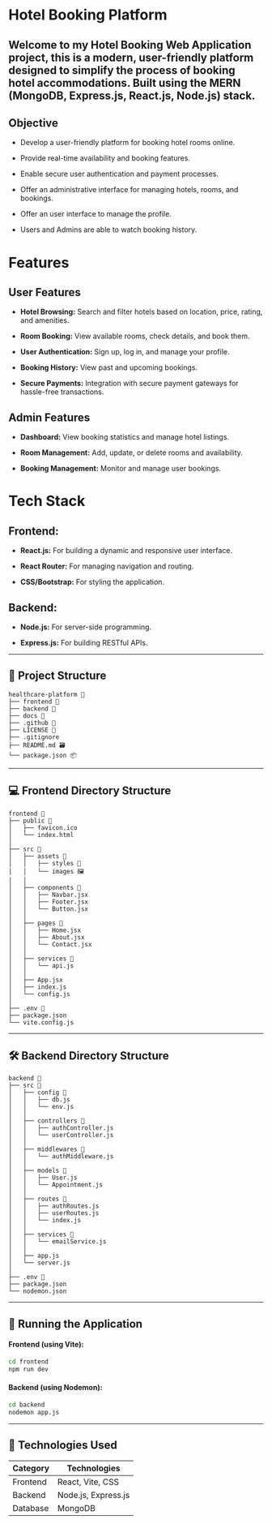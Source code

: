 # Hotel Booking Platform

Welcome to my Hotel Booking Web Application project, this is a modern, user-friendly platform designed to simplify the process of booking hotel accommodations. Built using the MERN (MongoDB, Express.js, React.js, Node.js) stack.
---

## Objective

- Develop a user-friendly platform for booking hotel rooms online.

- Provide real-time availability and booking features.

- Enable secure user authentication and payment processes.

- Offer an administrative interface for managing hotels, rooms, and bookings.

- Offer an user interface to manage the profile.

- Users and Admins are able to watch booking history.

# Features
## User Features

- **Hotel Browsing:** Search and filter hotels based on location, price, rating, and amenities.

- **Room Booking:** View available rooms, check details, and book them.

- **User Authentication:** Sign up, log in, and manage your profile.

- **Booking History:** View past and upcoming bookings.

- **Secure Payments:** Integration with secure payment gateways for hassle-free transactions.

## Admin Features

- **Dashboard:** View booking statistics and manage hotel listings.

- **Room Management:** Add, update, or delete rooms and availability.

- **Booking Management:** Monitor and manage user bookings.

# Tech Stack

## Frontend:
- **React.js:** For building a dynamic and responsive user interface.

- **React Router:** For managing navigation and routing.

- **CSS/Bootstrap:** For styling the application.

## Backend:
- **Node.js:** For server-side programming.

- **Express.js:** For building RESTful APIs.

---
## 📂 Project Structure ##

```plaintext
healthcare-platform 📂
├── frontend 📂        
├── backend 📂         
├── docs 🧾            
├── .github 📂       
├── LICENSE 🪪            
├── .gitignore         
├── README.md 🗃️       
└── package.json 📦  
```
---

## 💻 Frontend Directory Structure ##
```plaintext
frontend 📂
├── public 📂                   
│   ├── favicon.ico
│   └── index.html          
│
├── src 📂                      
│   ├── assets 📂               
│   │   ├── styles 📂          
│   │   └── images 🖼️          
│   │
│   ├── components 📂          
│   │   ├── Navbar.jsx
│   │   ├── Footer.jsx
│   │   └── Button.jsx
│   │
│   ├── pages 🧾              
│   │   ├── Home.jsx
│   │   ├── About.jsx
│   │   └── Contact.jsx
│   │
│   ├── services 📂              
│   │   └── api.js
│   │
│   ├── App.jsx               
│   ├── index.js              
│   └── config.js             
│
├── .env 📂                     
├── package.json              
└── vite.config.js            
```
---
## 🛠 Backend Directory Structure ##
```plaintext
backend 📂
├── src 📂                      
│   ├── config 📂              
│   │   ├── db.js             
│   │   └── env.js            
│   │
│   ├── controllers 📂         
│   │   ├── authController.js 
│   │   └── userController.js 
│   │
│   ├── middlewares 📂          
│   │   └── authMiddleware.js 
│   │
│   ├── models 📂              
│   │   ├── User.js
│   │   └── Appointment.js
│   │
│   ├── routes 📂              
│   │   ├── authRoutes.js
│   │   ├── userRoutes.js
│   │   └── index.js
│   │
│   ├── services 📂           
│   │   └── emailService.js   
│   │
│   ├── app.js                
│   └── server.js             
│
├── .env 📂                    
├── package.json              
└── nodemon.json              
```
---

## 🚀 Running the Application ##
#### **Frontend**  (using Vite): ####
```bash
cd frontend
npm run dev

```
#### **Backend**  (using Nodemon): ####
```bash
cd backend
nodemon app.js
```
---
## 🧰 Technologies Used ##
| Category           | Technologies                                                                |
| ----------------- | ----------------------------------------------------------------------- |
| Frontend| React, Vite, CSS |
|Backend  | Node.js, Express.js|
|Database |MongoDB|